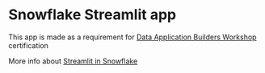 # Snowflake Streamlit app

This app is made as a requirement for [Data Application Builders Workshop](https://learn.snowflake.com/en/courses/uni-ess-dabw/) certification

More info about [Streamlit in Snowflake](https://docs.snowflake.com/en/developer-guide/streamlit/about-streamlit)
